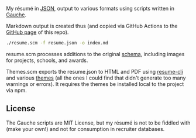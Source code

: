 My résumé in [JSON](https://jsonresume.org/), output to various formats using scripts written in [Gauche](https://practical-scheme.net/gauche/).

Markdown output is created thus (and copied via GitHub Actions to the [GitHub page](http://philipchu.com) of this repo).

```sh
./resume.scm -f resume.json -o index.md
```

resume.scm processes additions to the original [schema](https://github.com/jsonresume/resume-schema/issues), including images for projects, schools, and awards.

Themes.scm exports the resume.json to HTML and PDF using [resume-cli](https://github.com/jsonresume/resume-cli) and various [themes](https://jsonresume.org/themes/) (all the ones I could find that didn't generate too many warnings or errors). It requires the themes be installed local to the project via npm.

## License

The Gauche scripts are MIT License, but my résumé is not to be fiddled with (make your own!) and not for consumption in recruiter databases.

